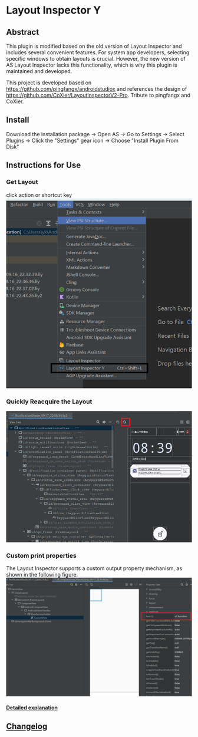 # Layout Inspector Y
## Abstract
This plugin is modified based on the old version of Layout Inspector and includes several convenient features. For system app developers, selecting specific windows to obtain layouts is crucial. However, the new version of AS Layout Inspector lacks this functionality, which is why this plugin is maintained and developed.

This project is developed based on https://github.com/pingfangx/androidstudiox and references the design of https://github.com/CoXier/LayoutInspectorV2-Pro. Tribute to pingfangx and CoXier.
## Install
Download the installation package -> Open AS -> Go to Settings -> Select Plugins -> Click the "Settings" gear icon -> Choose "Install Plugin From Disk"

## Instructions for Use
### Get Layout
click action or shortcut key
![](screenshot/tools_img.png)

### Quickly Reacquire the Layout
![](screenshot/quick_reacquire.png)

### Custom print properties
The Layout Inspector supports a custom output property mechanism, as shown in the following figure.
![](screenshot/custom_v1.png)
#### [Detailed explanation](docs/custom_properties.md)
### 

## [Changelog](CHANGELOG.md)
